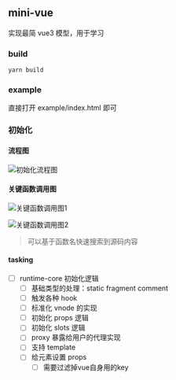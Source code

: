 ## mini-vue
实现最简 vue3 模型，用于学习



### build
```shell
yarn build
```

### example
直接打开 example/index.html 即可

### 初始化

#### 流程图
![初始化流程图](https://user-gold-cdn.xitu.io/2020/6/22/172dc0534a98092a?w=1796&h=802&f=png&s=537069)

#### 关键函数调用图
![关键函数调用图1](https://user-gold-cdn.xitu.io/2020/6/22/172dc07fc42b7d2c?w=1342&h=144&f=png&s=54200)

![关键函数调用图2](https://user-gold-cdn.xitu.io/2020/6/22/172dc08840e25b42?w=1816&h=934&f=png&s=550722)

> 可以基于函数名快速搜索到源码内容

#### tasking
- [ ] runtime-core 初始化逻辑
    - [ ] 基础类型的处理：static fragment comment
    - [ ] 触发各种 hook
    - [ ] 标准化 vnode 的实现
    - [ ] 初始化 props 逻辑
    - [ ] 初始化 slots 逻辑
    - [ ] proxy 暴露给用户的代理实现
    - [ ] 支持 template 
    - [ ] 给元素设置 props
        - [ ] 需要过滤掉vue自身用的key
